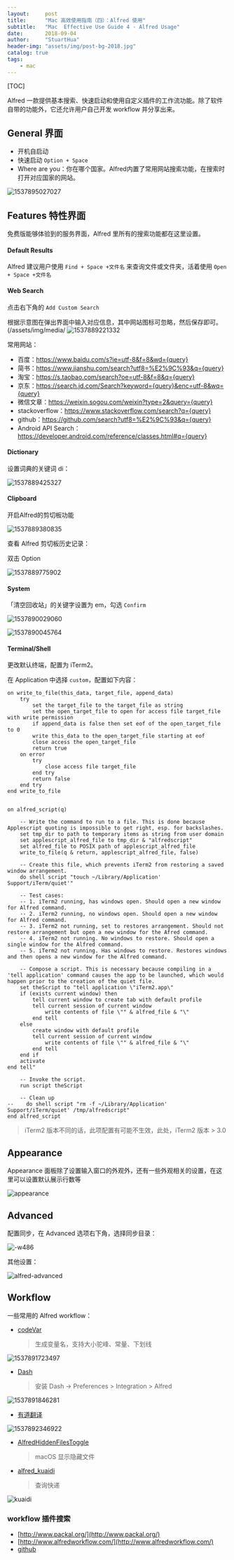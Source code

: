 ```yaml
---
layout:     post
title:      "Mac 高效使用指南（四）：Alfred 使用"
subtitle:   "Mac  Effective Use Guide 4 - Alfred Usage"
date:       2018-09-04
author:     "StuartHua"
header-img: "assets/img/post-bg-2018.jpg"
catalog: true
tags:
    - mac
---
```


[TOC]

Alfred 一款提供基本搜索、快速启动和使用自定义插件的工作流功能。除了软件自带的功能外，它还允许用户自己开发 workflow 并分享出来。

## General 界面

* 开机自启动
* 快速启动 `Option + Space` 
* Where are you：你在哪个国家。Alfred内置了常用网站搜索功能，在搜索时打开对应国家的网站。

![1537895027027](/assets/img/media/1537895027027.jpg)

## Features 特性界面

免费版能够体验到的服务界面，Alfred 里所有的搜索功能都在这里设置。

#### Default Results

Alfred 建议用户使用 `Find + Space +文件名` 来查询文件或文件夹，活着使用 `Open + Space +文件名`

#### Web Search

点击右下角的 `Add Custom Search`

根据示意图在弹出界面中输入对应信息，其中网站图标可忽略，然后保存即可。
(/assets/img/media/
![1537889221332](/assets/img/media/1537889221332.jpg)

常用网站：

* 百度：https://www.baidu.com/s?ie=utf-8&f=8&wd={query}
* 简书：https://www.jianshu.com/search?utf8=%E2%9C%93&q={query}
* 淘宝：https://s.taobao.com/search?oe=utf-8&f=8&q={query}
* 京东：https://search.jd.com/Search?keyword={query}&enc=utf-8&wq={query}
* 微信文章：https://weixin.sogou.com/weixin?type=2&query={query}
* stackoverflow：https://www.stackoverflow.com/search?q={query}
* github：https://github.com/search?utf8=%E2%9C%93&q={query}
* Android API Search：https://developer.android.com/reference/classes.html#q={query}

#### Dictionary

设置词典的关键词 di：

![1537889425327](/assets/img/media/1537889425327.jpg)

#### Clipboard

开启Alfred的剪切板功能

![1537889380835](/assets/img/media/1537889380835.jpg)

查看 Alfred 剪切板历史记录：

双击 Option

![1537889775902](/assets/img/media/1537889775902.jpg)

#### System

「清空回收站」的关键字设置为 em，勾选 `Confirm`

![1537890029060](/assets/img/media/1537890029060.jpg)

![1537890045764](/assets/img/media/1537890045764.jpg)

#### Terminal/Shell

更改默认终端，配置为 iTerm2。

在 Application 中选择 `custom`，配置如下内容：

```
on write_to_file(this_data, target_file, append_data)
    try
        set the target_file to the target_file as string
        set the open_target_file to open for access file target_file with write permission
        if append_data is false then set eof of the open_target_file to 0
        write this_data to the open_target_file starting at eof
        close access the open_target_file
        return true
    on error
        try
            close access file target_file
        end try
        return false
    end try
end write_to_file


on alfred_script(q)
    
    -- Write the command to run to a file. This is done because Applescript quoting is impossible to get right, esp. for backslashes.
    set tmp_dir to path to temporary items as string from user domain
    set applescript_alfred_file to tmp_dir & "alfredscript"
    set alfred_file to POSIX path of applescript_alfred_file
    write_to_file(q & return, applescript_alfred_file, false)
    
    -- Create this file, which prevents iTerm2 from restoring a saved window arrangement.
    do shell script "touch ~/Library/Application' Support/iTerm/quiet'"
    
    -- Test cases:
    -- 1. iTerm2 running, has windows open. Should open a new window for Alfred command.
    -- 2. iTerm2 running, no windows open. Should open a new window for Alfred command.
    -- 3. iTerm2 not running, set to restores arrangement. Should not restore arrangement but open a new window for the Afred command.
    -- 4. iTerm2 not running. No windows to restore. Should open a single window for the Alfred command.
    -- 5. iTerm2 not running. Has windows to restore. Restores windows and then opens a new window for the Alfred command.
    
    -- Compose a script. This is necessary because compiling in a 'tell application' command causes the app to be launched, which would happen prior to the creation of the quiet file.
    set theScript to "tell application \"iTerm2.app\"
    if (exists current window) then
        tell current window to create tab with default profile
        tell current session of current window
            write contents of file \"" & alfred_file & "\"
        end tell
    else
        create window with default profile
        tell current session of current window
            write contents of file \"" & alfred_file & "\"
        end tell
    end if
    activate
end tell"
    
    -- Invoke the script.
    run script theScript
    
    -- Clean up
--    do shell script "rm -f ~/Library/Application' Support/iTerm/quiet' /tmp/alfredscript"
end alfred_script
```

>iTerm2 版本不同的话，此项配置有可能不生效，此处，iTerm2 版本 > 3.0

## Appearance

Appearance 面板除了设置输入窗口的外观外，还有一些外观相关的设置，在这里可以设置默认展示行数等

![appearance](/assets/img/media/appearance.png)


## Advanced

配置同步，在 Advanced 选项右下角，选择同步目录：

![-w486](/assets/img/media/15378898397583.jpg)

其他设置：

![alfred-advanced](/assets/img/media/alfred-advanced.png)

## Workflow

一些常用的 Alfred workflow：

* [codeVar](https://github.com/xudaolong/CodeVar)

    >生成变量名，支持大小驼峰、常量、下划线

![1537891723497](/assets/img/media/1537891723497.jpg)

* [Dash](https://github.com/Kapeli/Dash-Alfred-Workflow)

    >安装 Dash -> Preferences > Integration > Alfred

![1537891846281](/assets/img/media/1537891846281.jpg)

* [有道翻译](https://github.com/liszd/whyliam.workflows.youdao)

![1537892346922](/assets/img/media/1537892346922.jpg)

* [AlfredHiddenFilesToggle](https://github.com/logic1988/AlfredHiddenFilesToggle)

    > macOS 显示隐藏文件

* [alfred_kuaidi](https://github.com/roylez/alfred_kuaidi)

    > 查询快递

![kuaidi](/assets/img/media/kuaidi.png)

### workflow 插件搜索

* [http://www.packal.org/](http://www.packal.org/)
* [http://www.alfredworkflow.com/](http://www.alfredworkflow.com/)
* [github](https://github.com/search?q=alfred-workflows)
